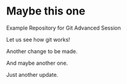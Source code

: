 # Maybe this one

Example Repository for Git Advanced Session

Let us see how git works!

Another change to be made.

And maybe another one.

Just another update.

